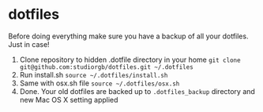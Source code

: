 # dotfiles

Before doing everything make sure you have a backup of all your dotfiles. Just in case!

1. Clone repository to hidden .dotfile directory in your home
```git clone git@github.com:studiorgb/dotfiles.git ~/.dotfiles```
2. Run install.sh
```source ~/.dotfiles/install.sh```
3. Same with osx.sh file
```source ~/.dotfiles/osx.sh```
4. Done. Your old dotfiles are backed up to `.dotfiles_backup` directory and new Mac OS X setting applied
